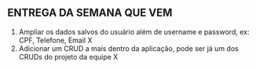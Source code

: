 ## ENTREGA DA SEMANA QUE VEM

1. Ampliar os dados salvos do usuário além de username e password, ex: CPF, Telefone, Email X
2. Adicionar um CRUD a mais dentro da aplicação, pode ser já um dos CRUDs do projeto da equipe X